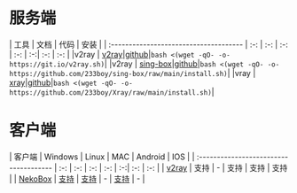 
# 服务端
| 工具 | 文档 | 代码 | 安装 |
| :------------------------------------- | :-: | :-: | :-: | :-: | :-:| :-: | :-: |
|v2ray | [v2ray](https://233boy.com/v2ray/v2ray-script/)|[github](https://github.com/233boy/v2ray)|```bash <(wget -qO- -o- https://git.io/v2ray.sh)```|
|v2ray | [sing-box](https://233boy.com/sing-box/sing-box-script/)|[github](https://github.com/233boy/sing-box)|```bash <(wget -qO- -o- https://github.com/233boy/sing-box/raw/main/install.sh)```|
|vray | [xray](https://233boy.com/xray/xray-script/)|[github](https://github.com/233boy/xray)|```bash <(wget -qO- -o- https://github.com/233boy/Xray/raw/main/install.sh)```|





# 客户端

| 客户端 | Windows | Linux | MAC | Android | IOS |
| :------------------------------------- | :-: | :-: | :-: | :-: | :-:| :-: | :-: |
| [v2ray](https://github.com/bwgvps/v2ray-tutorial) | 支持  | - | 支持 | 支持 | 支持 |
| [NekoBox](https://matsuridayo.github.io/) | [支持](https://github.com/MatsuriDayo/nekoray) | [支持](https://github.com/MatsuriDayo/nekoray) | - | [支持](https://github.com/MatsuriDayo/NekoBoxForAndroid) | - |

